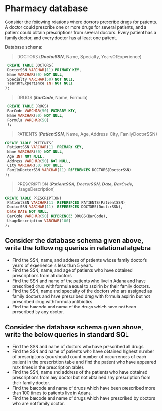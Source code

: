 # Pharmacy database

Consider the following relations where doctors prescribe drugs for patients. A doctor could
prescribe one or more drugs for several patients, and a patient could obtain prescriptions from
several doctors. Every patient has a family doctor, and every doctor has at least one patient.

Database schema:

> DOCTORS (***DoctorSSN***, Name, Specialty, YearsOfExperience)

``` sql
 CREATE TABLE DOCTORS(
 DoctorSSN VARCHAR(11) PRIMARY KEY,
 Name VARCHAR(50) NOT NULL,
 Specialty VARCHAR(50) NOT NULL,
 YearsOfExperience INT NOT NULL
);
```

> DRUGS (***BarCode***, Name, Formula)

```sql
 CREATE TABLE DRUGS(
 BarCode VARCHAR(50) PRIMARY KEY,
 Name VARCHAR(50) NOT NULL,
 Formula VARCHAR(50)
 );
```

> PATIENTS (***PatientSSN***, Name, Age, Address, City, FamilyDoctorSSN)

```sql
CREATE TABLE PATIENTS(
 PatientSSN VARCHAR(11) PRIMARY KEY,
 Name VARCHAR(50) NOT NULL,
 Age INT NOT NULL,
 Address VARCHAR(50) NOT NULL,
 City VARCHAR(50) NOT NULL,
 FamilyDoctorSSN VARCHAR(11) REFERENCES DOCTORS(DoctorSSN)
);
```

> PRESCRIPTION (***PatientSSN, DoctorSSN, Date, BarCode,*** UsageDescription)

```sql
CREATE TABLE PRESCRIPTION(
 PatientSSN VARCHAR(11) REFERENCES PATIENTS(PatientSSN),
 DoctorSSN VARCHAR(11)  REFERENCES DOCTORS(DoctorSSN),
 Date DATE NOT NULL,
 BarCode VARCHAR(50) REFERENCES DRUGS(BarCode),
 UsageDescription VARCHAR(100)
);
```

## Consider the database schema given above, write the following queries in relational algebra

- Find the SSN, name, and address of patients whose family doctor’s years of experience
is less than 5 years.
- Find the SSN, name, and age of patients who have obtained prescriptions from all
doctors.
- Find the SSN and name of the patients who live in Adana and have prescribed drug
with formula equal to aspirin by their family doctors.
- Find the SSN, name and specialty of the doctors who are assigned as family doctors
and have prescribed drug with formula aspirin but not prescribed drug with formula
antibiotics.
- Find the barcode and name of the drugs which have not been prescribed by any doctor.

## Consider the database schema given above, write the below queries in standard SQL

- Find the SSN and name of doctors who have prescribed all drugs.
- Find the SSN and name of patients who have obtained highest number of prescriptions
(you should count number of occurrences of each patient in the prescription table and
find the patient who have appeared max times in the prescription table).
- Find the SSN, name and address of the patients who have obtained prescriptions from
any doctor but not obtained any prescription from their family doctor.
- Find the barcode and name of drugs which have been prescribed more than 100 times
to patients live in Adana.
- Find the barcode and name of drugs which have prescribed by doctors who are not
family doctor.
